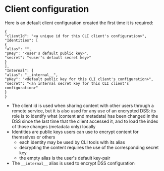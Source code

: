 # Client configuration

Here is an default client configuration created the first time it is required:

    {
    "clientId": "<a unique id for this CLI client's configuration>",
    "Identities": [
    {
    "alias": "",
    "pKey": "<user's default public key>",
    "secret": "<user's default secret key>"
    }
    ],
    "Internal": {
    "alias": "__internal__",
    "pKey": "<default public key for this CLI client's configuration>",
    "secret": "<an internal secret key for this CLI client's configuration>"
    }
    }

- The client id is used when sharing content with other users through a remote service,
but it is also used for any use of an encrypted DSS:
its role is to identify what (content and metadata) has been changed in the DSS
since the last time that the client accessed it,
and to load the index of those changes (metadata only) locally
- Identities are public keys users can use to encrypt content for themselves or others
  - each identity may be used by CLI tools with its alias
  - decrypting the content requires the use of the corresponding secret key
  - the empty alias is the user's default key-pair
- The `__internal__` alias is used to encrypt DSS configuration
